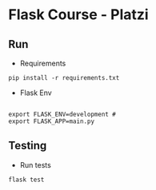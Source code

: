 # Flask Course - Platzi

## Run

- Requirements
```
pip install -r requirements.txt
```
- Flask Env
```

export FLASK_ENV=development #
export FLASK_APP=main.py

```

## Testing

- Run tests
```
flask test
``` 